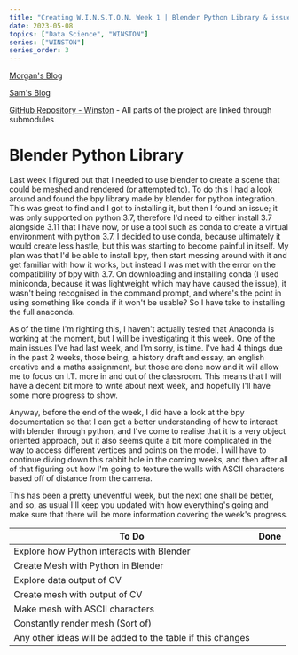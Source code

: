```yaml
---
title: "Creating W.I.N.S.T.O.N. Week 1 | Blender Python Library & issues with Conda"
date: 2023-05-08
topics: ["Data Science", "WINSTON"]
series: ["WINSTON"]
series_order: 3
---
```


[Morgan's Blog](https://Morgan-Potter.github.io)

[Sam's Blog](https://samsidebotham.com)

[GitHub Repository - Winston](https://github.com/joush007/WINSTON) - All parts of the project are linked through submodules

# Blender Python Library
Last week I figured out that I needed to use blender to create a scene that could be meshed and rendered (or attempted to). To do this I had a look around and found the bpy library made by blender for python integration. This was great to find and I got to installing it, but then I found an issue; it was only supported on python 3.7, therefore I'd need to either install 3.7 alongside 3.11 that I have now, or use a tool such as conda to create a virtual environment with python 3.7. I decided to use conda, because ultimately it would create less hastle, but this was starting to become painful in itself. My plan was that I'd be able to install bpy, then start messing around with it and get familiar with how it works, but instead I was met with the error on the compatibility of bpy with 3.7. On downloading and installing conda (I used miniconda, because it was lightweight which may have caused the issue), it wasn't being recognised in the command prompt, and where's the point in using something like conda if it won't be usable? So I have take to installing the full anaconda.

As of the time I'm righting this, I haven't actually tested that Anaconda is working at the moment, but I will be investigating it this week. One of the main issues I've had last week, and I'm sorry, is time. I've had 4 things due in the past 2 weeks, those being, a history draft and essay, an english creative and a maths assignment, but those are done now and it will allow me to focus on I.T. more in and out of the classroom. This means that I will have a decent bit more to write about next week, and hopefully I'll have some more progress to show.

Anyway, before the end of the week, I did have a look at the bpy documentation so that I can get a better understanding of how to interact with blender through python, and I've come to realise that it is a very object oriented approach, but it also seems quite a bit more complicated in the way to access different vertices and points on the model. I will have to continue diving down this rabbit hole in the coming weeks, and then after all of that figuring out how I'm going to texture the walls with ASCII characters based off of distance from the camera.

This has been a pretty uneventful week, but the next one shall be better, and so, as usual I'll keep you updated with how everything's going and make sure that there will be more information covering the week's progress.

|To Do|Done|
|-|-|
|Explore how Python interacts with Blender| |
|Create Mesh with Python in Blender| |
|Explore data output of CV||
|Create mesh with output of CV||
|Make mesh with ASCII characters||
|Constantly render mesh (Sort of)||
|Any other ideas will be added to the table if this changes||